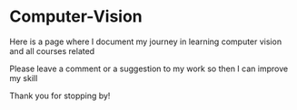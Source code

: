 # Computer-Vision

Here is a page where I document my journey in learning computer vision and all courses related

Please leave a comment or a suggestion to my work so then I can improve my skill

Thank you for stopping by!
